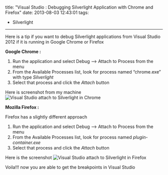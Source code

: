 title: "Visual Studio : Debugging Silverlight Application with Chrome and Firefox"
date: 2013-08-03 12:43:01
tags:
- Silverlight
---

Here is a tip if you want to debug Silverlight applications from Visual Studio 2012 if it is running in Google Chrome or Firefox

**Google Chrome :**

1. Run the application and select Debug –> Attach to Process from the menu
2. From the Available Processes list, look for process named “chrome.exe” with type *Silverlight*
3. Select that process and click the *Attach* button

Here is screenshot from my machine
![Visual Studio attach to Silverlight in Chrome](/images/2013/08/201308301039_chrome_silverlight_debugging.png)

**Mozilla Firefox :**

Firefox has a slightly different approach

1. Run the application and select Debug –> Attach to Process from the menu
2. From the Available Processes list, look for process named *plugin-container.exe*
3. Select that process and click the *Attach* button

Here is the screenshot
![Visual Studio attach to Silverlight in Firefox](/images/2013/08/201308301039_firefox_silverlight_debugging.png)

Voila!!! now you are able to get the breakpoints in Visual Studio
